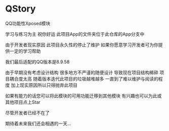 # QStory
QQ功能性Xposed模块

学习与练习为主 祝你好运 此项目App的文件夹位于此仓库的App分支中

由于开发者现实原因 此项目永久性的停止了维护 如果你愿意学习开发者可为你提供一定的学习帮助

我们最后适配的QQ版本是8.9.58

由于早期没有考虑设计结构 很多地方不严谨的随便设计 导致现在项目结构稀碎 项目耦合度太高 
随着版本迭代此项目的垃圾越堆越多 一直到了难以维护与阅读的程度 加上现实原因所以只得抛弃此项目

如果有能力的话您可以将此模块的可用功能迁移到其他模块 有兴趣也可以为此或其他项目点上Star 

尽管开发者已经不在了

期待着未来我们还会相遇的一天...
